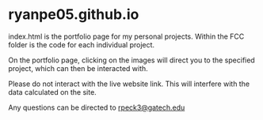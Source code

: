 # ryanpe05.github.io

index.html is the portfolio page for my personal projects. Within the FCC folder is the code for each individual project.

On the portfolio page, clicking on the images will direct you to the specified project, which can then be interacted with.

Please do not interact with the live website link. This will interfere with the data calculated on the site.

Any questions can be directed to rpeck3@gatech.edu
